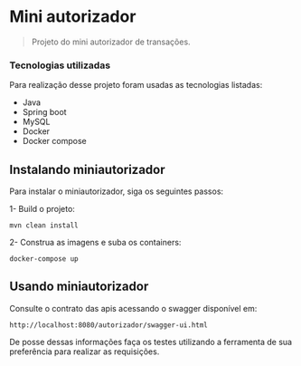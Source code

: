 # Mini autorizador

> Projeto do mini autorizador de transações.

### Tecnologias utilizadas

Para realização desse projeto foram usadas as tecnologias listadas:

- Java
- Spring boot
- MySQL
- Docker
- Docker compose

## Instalando miniautorizador

Para instalar o miniautorizador, siga os seguintes passos:

1- Build o projeto:
```
mvn clean install 
```

2- Construa as imagens e suba os containers:
```
docker-compose up
```

## Usando miniautorizador

Consulte o contrato das apis acessando o swagger disponível em:

```
http://localhost:8080/autorizador/swagger-ui.html
```

De posse dessas informações faça os testes utilizando a ferramenta de sua preferência para realizar as requisições.